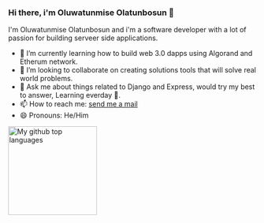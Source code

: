 ### Hi there, i'm Oluwatunmise Olatunbosun 👋

I'm Oluwatunmise Olatunbosun and i'm a software developer with a lot of passion for building serveer side applications. 

- 🌱 I’m currently learning how to build web 3.0 dapps using Algorand and Etherum network.
- 👯 I’m looking to collaborate on creating solutions tools that will solve real world problems.
- 💬 Ask me about things related to Django and Express, would try my best to answer, Learning everday 🙂.
- 📫 How to reach me: [send me a mail](mailto:oluwatunmiseolatunbosun2001@gmail.com)
- 😄 Pronouns: He/Him

<a href="https://github.com/Oluwatunmise-olat">
  <img height="180em" src="https://github-readme-stats.vercel.app/api/top-langs/?username=Oluwatunmise-olat&theme=merko&layout=compact" alt="My github top languages" />
</a>


